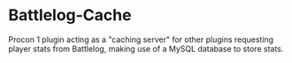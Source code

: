 Battlelog-Cache
===============

Procon 1 plugin acting as a "caching server" for other plugins requesting player stats from Battlelog, making use of a MySQL database to store stats.
